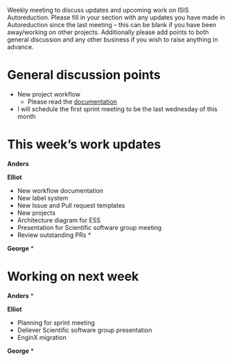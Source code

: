 Weekly meeting to discuss updates and upcoming work on ISIS Autoreduction.
Please fill in your section with any updates you have made in Autoreduction since the last meeting – this can be blank if you have been away/working on other projects. Additionally please add points to both general discussion and any other business if you wish to raise anything in advance. 

General discussion points
=========================
* New project workflow
  * Please read the [documentation](https://github.com/ISISScientificComputing/autoreduce/wiki/Workflow)
* I will schedule the first sprint meeting to be the last wednesday of this month
 
This week’s work updates
========================

**Anders**

**Elliot**
* New workflow documentation
* New label system
* New Issue and Pull request templates
* New projects
* Architecture diagram for ESS
* Presentation for Scientific software group meeting
* Review outstanding PRs
  * 

**George**
* 

Working on next week
====================

**Anders**
* 

**Elliot**
* Planning for sprint meeting
* Deliever Scientific software group presentation
* EnginX migration

**George**
*
